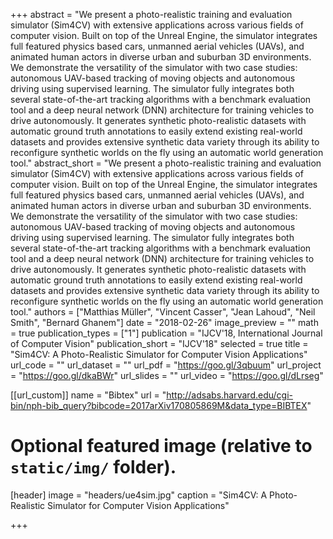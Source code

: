 +++
abstract = "​We present a photo-realistic training and evaluation simulator (Sim4CV) with extensive applications across various fields of computer vision. Built on top of the Unreal Engine, the simulator integrates full featured physics based cars, unmanned aerial vehicles (UAVs), and animated human actors in diverse urban and suburban 3D environments. We demonstrate the versatility of the simulator with two case studies: autonomous UAV-based tracking of moving objects and autonomous driving using supervised learning. The simulator fully integrates both several state-of-the-art tracking algorithms with a benchmark evaluation tool and a deep neural network (DNN) architecture for training vehicles to drive autonomously. It generates synthetic photo-realistic datasets with automatic ground truth annotations to easily extend existing real-world datasets and provides extensive synthetic data variety through its ability to reconfigure synthetic worlds on the fly using an automatic world generation tool."
abstract_short = "We present a photo-realistic training and evaluation simulator (Sim4CV) with extensive applications across various fields of computer vision. Built on top of the Unreal Engine, the simulator integrates full featured physics based cars, unmanned aerial vehicles (UAVs), and animated human actors in diverse urban and suburban 3D environments. We demonstrate the versatility of the simulator with two case studies: autonomous UAV-based tracking of moving objects and autonomous driving using supervised learning. The simulator fully integrates both several state-of-the-art tracking algorithms with a benchmark evaluation tool and a deep neural network (DNN) architecture for training vehicles to drive autonomously. It generates synthetic photo-realistic datasets with automatic ground truth annotations to easily extend existing real-world datasets and provides extensive synthetic data variety through its ability to reconfigure synthetic worlds on the fly using an automatic world generation tool."
authors = ["Matthias Müller", "Vincent Casser", "Jean Lahoud", "Neil Smith", "Bernard Ghanem"]
date = "2018-02-26"
image_preview = ""
math = true
publication_types = ["1"]
publication = "IJCV'18, International Journal of Computer Vision"
publication_short = "IJCV'18"
selected = true
title = "Sim4CV: A Photo-Realistic Simulator for Computer Vision Applications"
url_code = ""
url_dataset = ""
url_pdf = "https://goo.gl/3qbuum"
url_project = "https://goo.gl/dkaBWr"
url_slides = ""
url_video = "https://goo.gl/dLrseg"

[[url_custom]]
name = "Bibtex"
url = "http://adsabs.harvard.edu/cgi-bin/nph-bib_query?bibcode=2017arXiv170805869M&data_type=BIBTEX"

# Optional featured image (relative to `static/img/` folder).
[header]
image = "headers/ue4sim.jpg"
caption = "Sim4CV: A Photo-Realistic Simulator for Computer Vision Applications"

+++
